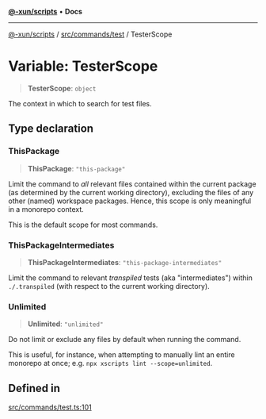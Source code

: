 [**@-xun/scripts**](../../../../README.md) • **Docs**

***

[@-xun/scripts](../../../../README.md) / [src/commands/test](../README.md) / TesterScope

# Variable: TesterScope

> **TesterScope**: `object`

The context in which to search for test files.

## Type declaration

### ThisPackage

> **ThisPackage**: `"this-package"`

Limit the command to _all_ relevant files contained within the current
package (as determined by the current working directory), excluding the
files of any other (named) workspace packages. Hence, this scope is only
meaningful in a monorepo context.

This is the default scope for most commands.

### ThisPackageIntermediates

> **ThisPackageIntermediates**: `"this-package-intermediates"`

Limit the command to relevant _transpiled_ tests (aka "intermediates")
within `./.transpiled` (with respect to the current working directory).

### Unlimited

> **Unlimited**: `"unlimited"`

Do not limit or exclude any files by default when running the command.

This is useful, for instance, when attempting to manually lint an entire
monorepo at once; e.g. `npx xscripts lint --scope=unlimited`.

## Defined in

[src/commands/test.ts:101](https://github.com/Xunnamius/xscripts/blob/d89809b1811fb99fb24fbfe0c6960a0e087bcc27/src/commands/test.ts#L101)
